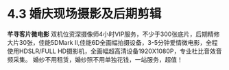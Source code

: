 # 4.3 婚庆现场摄影及后期剪辑

**芊寻客片微电影**
双机位资深摄像师4小时VIP服务，不少于300张底片，后期精修大片30张，佳能5DMark II,佳能6D全画幅拍摄设备，3-5分钟爱情微电影，全程使用HDSLR/FULL HD摄影机，全画幅超高清设备1920X1080P，专业杜比音效音频采集。
婚纱不用租赁，婚纱照不用单独花钱，一站服务，超值！
